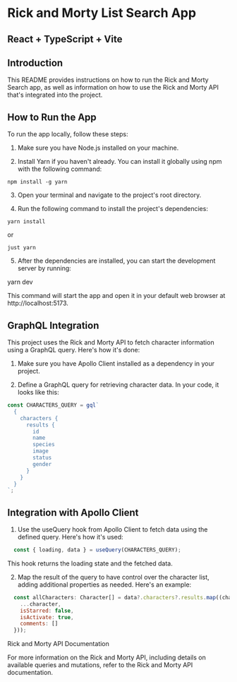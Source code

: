 # Rick and Morty List Search App

## React + TypeScript + Vite

## Introduction

This README provides instructions on how to run the Rick and Morty Search app, as well as information on how to use the Rick and Morty API that's integrated into the project.

## How to Run the App

To run the app locally, follow these steps:

1. Make sure you have Node.js installed on your machine.

2. Install Yarn if you haven't already. You can install it globally using npm with the following command:

``` shell
npm install -g yarn
```

3. Open your terminal and navigate to the project's root directory.

4. Run the following command to install the project's dependencies:

``` shell
yarn install 
```
or 

``` shell
just yarn
```

5. After the dependencies are installed, you can start the development server by running:

yarn dev


This command will start the app and open it in your default web browser at http://localhost:5173.

## GraphQL Integration

This project uses the Rick and Morty API to fetch character information using a GraphQL query. Here's how it's done:

1. Make sure you have Apollo Client installed as a dependency in your project.

2. Define a GraphQL query for retrieving character data. In your code, it looks like this:

  ```javascript
  const CHARACTERS_QUERY = gql`
    {
      characters {
        results {
          id
          name
          species
          image
          status
          gender
        }
      }
    }
  `;
  ```

## Integration with Apollo Client

1. Use the useQuery hook from Apollo Client to fetch data using the defined query. Here's how it's used:

  ```javascript
    const { loading, data } = useQuery(CHARACTERS_QUERY);
  ```

This hook returns the loading state and the fetched data.

2. Map the result of the query to have control over the character list, adding additional properties as needed. Here's an example:

  ```javascript
    const allCharacters: Character[] = data?.characters?.results.map((character: Character) => ({
      ...character,
      isStarred: false,
      isActivate: true,
      comments: []
    }));
  ```

Rick and Morty API Documentation

For more information on the Rick and Morty API, including details on available queries and mutations, refer to the Rick and Morty API documentation.